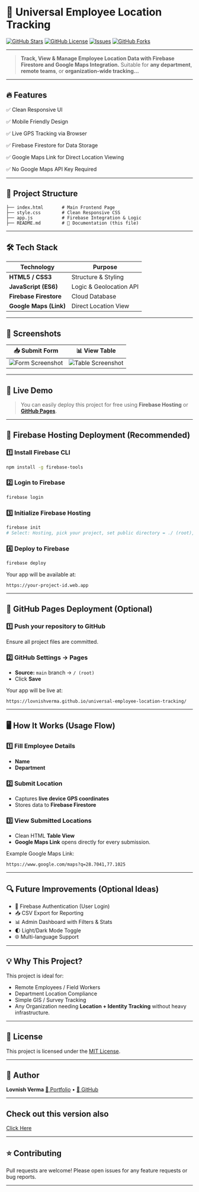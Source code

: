 # 📍 Universal Employee Location Tracking

[![GitHub Stars](https://img.shields.io/github/stars/lovnishverma/universal-employee-location-tracking?style=social)](https://github.com/lovnishverma/universal-employee-location-tracking/stargazers)
[![GitHub License](https://img.shields.io/github/license/lovnishverma/universal-employee-location-tracking)](LICENSE)
[![Issues](https://img.shields.io/github/issues/lovnishverma/universal-employee-location-tracking)](https://github.com/lovnishverma/universal-employee-location-tracking/issues)
[![GitHub Forks](https://img.shields.io/github/forks/lovnishverma/universal-employee-location-tracking?style=social)](https://github.com/lovnishverma/universal-employee-location-tracking/network/members)

---

> **Track, View & Manage Employee Location Data with Firebase Firestore and Google Maps Integration.**
> Suitable for **any department**, **remote teams**, or **organization-wide tracking...**

---

## 🔥 Features

✅ Clean Responsive UI

✅ Mobile Friendly Design

✅ Live GPS Tracking via Browser

✅ Firebase Firestore for Data Storage

✅ Google Maps Link for Direct Location Viewing

✅ No Google Maps API Key Required

---

## 📂 Project Structure

```
├── index.html       # Main Frontend Page
├── style.css        # Clean Responsive CSS
├── app.js           # Firebase Integration & Logic
├── README.md        # 📄 Documentation (this file)
```

---

## 🛠️ Tech Stack

| Technology             | Purpose                 |
| ---------------------- | ----------------------- |
| **HTML5 / CSS3**       | Structure & Styling     |
| **JavaScript (ES6)**   | Logic & Geolocation API |
| **Firebase Firestore** | Cloud Database          |
| **Google Maps (Link)** | Direct Location View    |

---

## 📸 Screenshots



| 📥 Submit Form                             | 📊 View Table                                |
| ------------------------------------------ | -------------------------------------------- |
| ![Form Screenshot](https://github.com/user-attachments/assets/e13b53b2-58c1-4153-87a8-61b8c75fdd64) | ![Table Screenshot](https://github.com/user-attachments/assets/ee98198b-3848-4782-86c5-36a3457bccf8) |

---

## 🚀 Live Demo

> You can easily deploy this project for free using **Firebase Hosting** or [**GitHub Pages**](https://lovnishverma.github.io/Location-Tracking/).

---

## 🔧 Firebase Hosting Deployment (Recommended)

### 1️⃣ Install Firebase CLI

```bash
npm install -g firebase-tools
```

### 2️⃣ Login to Firebase

```bash
firebase login
```

### 3️⃣ Initialize Firebase Hosting

```bash
firebase init
# Select: Hosting, pick your project, set public directory = ./ (root), configure as SPA = yes
```

### 4️⃣ Deploy to Firebase

```bash
firebase deploy
```

Your app will be available at:

```
https://your-project-id.web.app
```

---

## 📡 GitHub Pages Deployment (Optional)

### 1️⃣ Push your repository to GitHub

Ensure all project files are committed.

### 2️⃣ GitHub Settings → Pages

* **Source:** `main` branch → `/ (root)`
* Click **Save**

Your app will be live at:

```
https://lovnishverma.github.io/universal-employee-location-tracking/
```

---

## 🖥️ How It Works (Usage Flow)

### 1️⃣ Fill Employee Details

* **Name**
* **Department**

### 2️⃣ Submit Location

* Captures **live device GPS coordinates**
* Stores data to **Firebase Firestore**

### 3️⃣ View Submitted Locations

* Clean HTML **Table View**
* **Google Maps Link** opens directly for every submission.

Example Google Maps Link:

```
https://www.google.com/maps?q=28.7041,77.1025
```

---

## 🔍 Future Improvements (Optional Ideas)

* 🔐 Firebase Authentication (User Login)
* 📥 CSV Export for Reporting
* 📊 Admin Dashboard with Filters & Stats
* 🌓 Light/Dark Mode Toggle
* 🌐 Multi-language Support

---

## 💡 Why This Project?

This project is ideal for:

* Remote Employees / Field Workers
* Department Location Compliance
* Simple GIS / Survey Tracking
* Any Organization needing **Location + Identity Tracking** without heavy infrastructure.

---

## 📄 License

This project is licensed under the [MIT License](LICENSE).

---

## 🙌 Author

**Lovnish Verma**
[🔗 Portfolio](https://lovnishverma.github.io/) • [🔗 GitHub](https://github.com/lovnishverma)

---
## Check out this version also 
[Click Here](https://github.com/lovnishverma/universal-employee-location-tracking/blob/main/want%20to%20save%20in%20google%20sheet%20try%20this%20instead.html)

---
## ⭐ Contributing

Pull requests are welcome!
Please open issues for any feature requests or bug reports.

---

